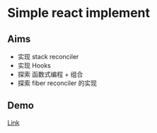 # Simple react implement

## Aims

- 实现 stack reconciler
- 实现 Hooks
- 探索 函数式编程 + 组合
- 探索 fiber reconciler 的实现

## Demo

[Link](https://boojack.github.io/sreact-demo/)
